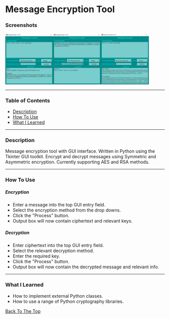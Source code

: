 # Message Encryption Tool


### Screenshots
<img align=left width="30%" src="https://github.com/stevenbuttifint/message-encryption-tool/blob/main/res/screenshots/AES_enc.JPG?raw=true" />
<img align=left width="30%" src="https://github.com/stevenbuttifint/message-encryption-tool/blob/main/res/screenshots/AES_dec.JPG?raw=true" />
<img width="30%" src="https://github.com/stevenbuttifint/message-encryption-tool/blob/main/res/screenshots/RSA_enc.JPG?raw=true" />

---

### Table of Contents
- [Description](#description)
- [How To Use](#how-to-use)
- [What I Learned](#what-i-learned)

---

### Description

Message encryption tool with GUI interface. Written in Python using the Tkinter GUI toolkit. Encrypt and decrypt messages using Symmetric and Asymmetric encryption. Currently supporting AES and RSA methods.

---

### How To Use

##### Encryption
- Enter a message into the top GUI entry field.
- Select the encryption method from the drop downs.
- Click the "Process" button.
- Output box will now contain ciphertext and relevant keys.

##### Decryption
- Enter ciphertext into the top GUI entry field.
- Select the relevant decryption method.
- Enter the required key.
- Click the "Process" button.
- Output box will now contain the decrypted message and relevant info.

---

### What I Learned

- How to implement external Python classes.
- How to use a range of Python cryptography libraries.

[Back To The Top](#message-encryption-tool)
